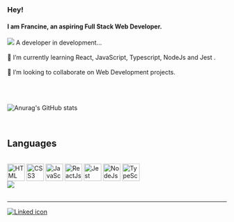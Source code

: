 ### Hey! 

<h4>I am Francine, an aspiring Full Stack Web Developer.</h4>

<div style="display:inline_block">
<img src="https://icongr.am/fontawesome/cogs.svg?size=23&color=99df43&colored=false"/><span>   A developer in development...</span>
</div>
<br>
🌱 I’m currently learning React, JavaScript, Typescript, NodeJs and Jest .
<br>
<br>
👯 I’m looking to collaborate on Web Development projects.
<br>
<br>
<br>
<br>


![Anurag's GitHub stats](https://github-readme-stats.vercel.app/api?username=francine1919&show_icons=true&theme=vue&hide=stars&count_private=true&include_all_commits=true&)

<div>
  <br>
<h2>Languages</h2>
<div style="display:inline_block"><br>
 <img align="center" height="40" width="40" alt="HTML icon" src="https://cdn.jsdelivr.net/gh/devicons/devicon/icons/html5/html5-plain-wordmark.svg"/>
 <img align="center" height="40" width="40" alt="CSS3 icon" src="https://cdn.jsdelivr.net/gh/devicons/devicon/icons/css3/css3-plain-wordmark.svg"/>  
 <img align="center" height="40" width="40" alt="JavaScript icon" src="https://cdn.jsdelivr.net/gh/devicons/devicon/icons/javascript/javascript-plain.svg"/>
 <img align="center" height="40" width="40" alt="ReactJs icon" src="https://cdn.jsdelivr.net/gh/devicons/devicon/icons/react/react-original.svg"/>
 <img align="center" height="40" width="40" alt="Jest icon" src="https://cdn.jsdelivr.net/gh/devicons/devicon/icons/jest/jest-plain.svg" />
 <img align="center" height="40" width="40" alt="NodeJs icon" src="https://cdn.jsdelivr.net/gh/devicons/devicon/icons/nodejs/nodejs-original.svg" />
 <img align="center" height="40" width="40" alt="TypeScript icon" src="https://cdn.jsdelivr.net/gh/devicons/devicon/icons/typescript/typescript-plain.svg" /> 
 <!--  <img  align="center" height="40" width="40" alt="Visual Code icon" src="https://cdn.jsdelivr.net/gh/devicons/devicon/icons/vscode/vscode-original.svg" /> -->
</div>

 <img src="https://github.com/francine1919/francine1919/blob/output/github-contribution-grid-snake.svg"/>
 <br>
  <br>
  <hr>

<div>
 <a href="https://www.linkedin.com/in/francine-lima-1b2aa75a/">
 <img align="center" alt="Linked icon" src="https://img.shields.io/badge/LinkedIn-0077B5?style=for-the-badge&logo=linkedin&logoColor=white" />
</div>

<!--   Comments -->
<!--  <img height="180em" src="https://github-readme-stats.vercel.app/api?username=francine1919&show_icons=true&theme=dracula&include_all_commits=true&count_private=true&hide=stars,issues"/> -->
</div>
 <!--  <img height="180em" src="https://github-readme-stats.vercel.app/api/top-langs/?username=francine1919&layout=compact&theme=dracula&langs_count=5"/> -->
  

  <!--
 <img src="https://github-readme-stats.vercel.app/api/top-langs?username=francine1919"
   -->

<!-- ![image](https://github-readme-stats.vercel.app/api/top-langs/?username=francine1919&layout=compact&langs_count=8&hide_border=true&title_color=000000&icon_color=000000&text_color=000000&bg_color=ffffff) -->

<!--   [![Top Langs](https://github-readme-stats.vercel.app/api/top-langs/?username=francine1919)](https://github.com/anuraghazra/github-readme-stats) -->

<!--
**francine1919/francine1919** is a ✨ _special_ ✨ repository because its `README.md` (this file) appears on your GitHub profile.

- 🔭 I’m currently working on my Web Development skills.
- 🌱 I’m currently learning React, JavaScript, JEST and Typescript.
- 👯 I’m looking to collaborate on Web Development projects.
- 🤔 I’m looking for help with ...
- 💬 Ask me about JavaScript and React...
- ⚡ Fun fact: I love mangoes!
-->
